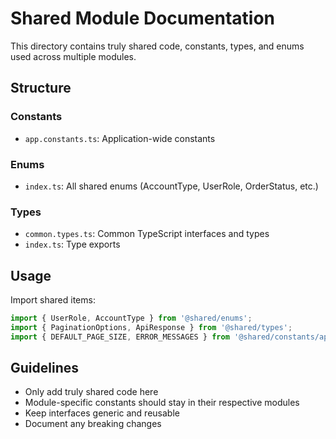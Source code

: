 # Shared Module Documentation

This directory contains truly shared code, constants, types, and enums used across multiple modules.

## Structure

### Constants
- `app.constants.ts`: Application-wide constants

### Enums
- `index.ts`: All shared enums (AccountType, UserRole, OrderStatus, etc.)

### Types
- `common.types.ts`: Common TypeScript interfaces and types
- `index.ts`: Type exports

## Usage

Import shared items:

```typescript
import { UserRole, AccountType } from '@shared/enums';
import { PaginationOptions, ApiResponse } from '@shared/types';
import { DEFAULT_PAGE_SIZE, ERROR_MESSAGES } from '@shared/constants/app.constants';
```

## Guidelines

- Only add truly shared code here
- Module-specific constants should stay in their respective modules
- Keep interfaces generic and reusable
- Document any breaking changes
